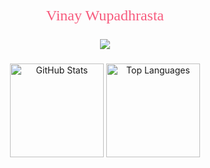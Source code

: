 <p style="font-size:24px; text-align:center; font-family:'Fira Code',serif; color:#f75c7e">
  Vinay Wupadhrasta
</p>

<p align="center">
  <!-- Typing SVG by DenverCoder1 - https://github.com/DenverCoder1/readme-typing-svg -->
  <a href="https://github.com/DenverCoder1/readme-typing-svg">
    <img src="https://readme-typing-svg.demolab.com/?lines=Cloud%20DevOps%20and%20Automation%20Engineer;6%2B%20years%20of%20working%20experience;Always%20eager%20to%20learn%20new%20things;Aiming%20to%20be%20a%20Solutions%20Architect%20one%20day;&font=Fira%20Code&center=true&width=600&height=45&color=f75c7e&vCenter=true&pause=1000&size=22" /></a>
</p>

###

<div align="center">
  <img src="https://github-readme-stats-six-inky-10.vercel.app//api?username=vinayw38&show_icons=true&count_private=true&theme=dracula&cache_seconds=1800" height="150" alt="GitHub Stats" />
  <img src="https://github-readme-stats-six-inky-10.vercel.app//api/top-langs?username=vinayw38&layout=compact&langs_count=5&theme=dracula&cache_seconds=1800" height="150" alt="Top Languages" />
</div>


<br clear="both">

###
